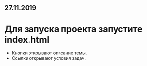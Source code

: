 ## 27.11.2019

# Для запуска проекта запустите index.html
- Кнопки открывают описание темы.  
- Ссылки открывают условия задач. 